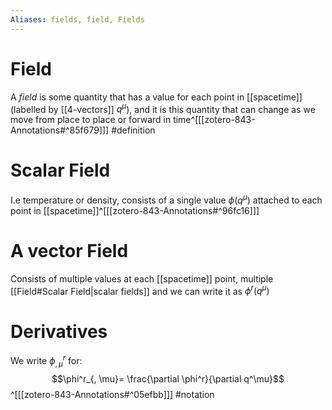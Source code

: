 ```yaml
---
Aliases: fields, field, Fields
---
```

# Field
A *field* is some quantity that has a value for each point in [[spacetime]] (labelled by [[4-vectors]] $q^\mu$), and it is this quantity that can change as we move from place to place or forward in time^[[[zotero-843-Annotations#^85f679]]]
#definition

# Scalar Field
I.e temperature or density, consists of a single value $\phi(q^\mu)$ attached to each point in [[spacetime]]^[[[zotero-843-Annotations#^96fc16]]]

# A vector Field
Consists of multiple values at each [[spacetime]] point, multiple [[Field#Scalar Field|scalar fields]] and we can write it as $\phi^r(q^\mu)$

# Derivatives
We write $\phi^r_{, \mu}$ for:
$$\phi^r_{, \mu}= \frac{\partial \phi^r}{\partial q^\mu}$$^[[[zotero-843-Annotations#^05efbb]]]
#notation 


